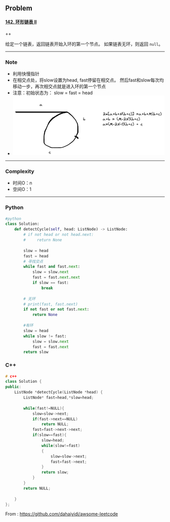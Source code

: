 ## Problem

#### [142. 环形链表 II](https://leetcode-cn.com/problems/linked-list-cycle-ii/)

++

给定一个链表，返回链表开始入环的第一个节点。 如果链表无环，则返回 `null`。

------

### Note

- 利用快慢指针
- 在相交点处，将slow设置为head, fast停留在相交点。 然后fast和slow每次均移动一步，再次相交点就是进入环的第一个节点
- 注意：初始状态为： slow = fast = head
- ![image-20211221214321975](../imgs/image-20211221214321975.png)

------

### Complexity

- 时间O：n
- 空间O：1

------

### Python

```python
#python
class Solution:
    def detectCycle(self, head: ListNode) -> ListNode:
        # if not head or not head.next:
        #     return None

        slow = head
        fast = head
        # 寻找交点
        while fast and fast.next:
            slow = slow.next
            fast = fast.next.next
            if slow == fast:
                break
                
        # 无环
        # print(fast, fast.next)
        if not fast or not fast.next:
            return None
        
        #有环
        slow = head
        while slow != fast:
            slow = slow.next
            fast = fast.next
        return slow
```

### C++

```C++
# c++
class Solution {
public:
    ListNode *detectCycle(ListNode *head) {
        ListNode* fast=head,*slow=head;

        while(fast!=NULL){
            slow=slow->next;
            if(fast->next==NULL)
                return NULL;
            fast=fast->next->next;
            if(slow==fast){
                slow=head;
                while(slow!=fast)
                {
                    slow=slow->next;
                    fast=fast->next;
                }
                return slow;
            }
        }
        return NULL;
        
    }
};
```



From : https://github.com/dahaiyidi/awsome-leetcode
